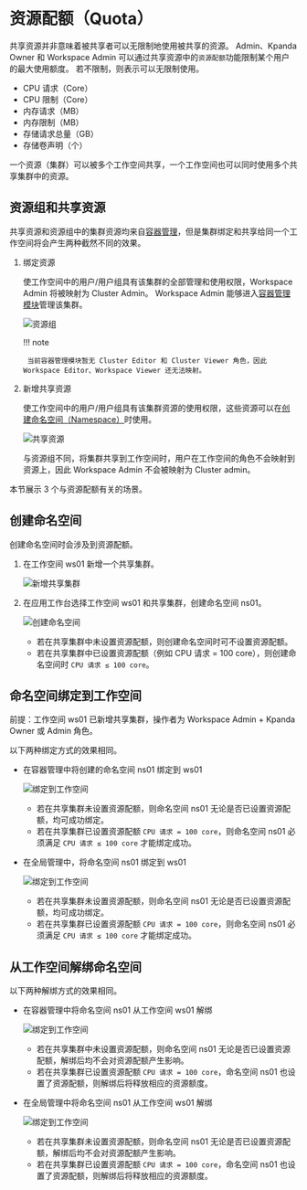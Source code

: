 # 资源配额（Quota）

共享资源并非意味着被共享者可以无限制地使用被共享的资源。
Admin、Kpanda Owner 和 Workspace Admin 可以通过共享资源中的`资源配额`功能限制某个用户的最大使用额度。
若不限制，则表示可以无限制使用。

- CPU 请求（Core）
- CPU 限制（Core）
- 内存请求（MB）
- 内存限制（MB）
- 存储请求总量（GB）
- 存储卷声明（个）

一个资源（集群）可以被多个工作空间共享，一个工作空间也可以同时使用多个共享集群中的资源。

## 资源组和共享资源

共享资源和资源组中的集群资源均来自[容器管理](../../../kpanda/intro/what.md)，但是集群绑定和共享给同一个工作空间将会产生两种截然不同的效果。

1. 绑定资源

    使工作空间中的用户/用户组具有该集群的全部管理和使用权限，Workspace Admin 将被映射为 Cluster Admin。
    Workspace Admin 能够进入[容器管理模块](../../../kpanda/user-guide/permissions/permission-brief.md)管理该集群。

    ![资源组](../../images/quota01.png)

    !!! note

        当前容器管理模块暂无 Cluster Editor 和 Cluster Viewer 角色，因此 Workspace Editor、Workspace Viewer 还无法映射。

2. 新增共享资源

    使工作空间中的用户/用户组具有该集群资源的使用权限，这些资源可以在[创建命名空间（Namespace）](../../../amamba/user-guide/namespace/namespace.md#_3)时使用。

    ![共享资源](../../images/quota02.png)

    与资源组不同，将集群共享到工作空间时，用户在工作空间的角色不会映射到资源上，因此 Workspace Admin 不会被映射为 Cluster admin。

本节展示 3 个与资源配额有关的场景。

## 创建命名空间

创建命名空间时会涉及到资源配额。

1. 在工作空间 ws01 新增一个共享集群。

    ![新增共享集群](../../images/quota03.png)

1. 在应用工作台选择工作空间 ws01 和共享集群，创建命名空间 ns01。

    ![创建命名空间](../../images/quota04.png)

    - 若在共享集群中未设置资源配额，则创建命名空间时可不设置资源配额。
    - 若在共享集群中已设置资源配额（例如 CPU 请求 = 100 core），则创建命名空间时 `CPU 请求 ≤ 100 core`。

## 命名空间绑定到工作空间

前提：工作空间 ws01 已新增共享集群，操作者为 Workspace Admin + Kpanda Owner 或 Admin 角色。

以下两种绑定方式的效果相同。

- 在容器管理中将创建的命名空间 ns01 绑定到 ws01

    ![绑定到工作空间](../../images/quota05.png)

    - 若在共享集群未设置资源配额，则命名空间 ns01 无论是否已设置资源配额，均可成功绑定。
    - 若在共享集群已设置资源配额 `CPU 请求 = 100 core`，则命名空间 ns01 必须满足 `CPU 请求 ≤ 100 core` 才能绑定成功。

- 在全局管理中，将命名空间 ns01 绑定到 ws01

    ![绑定到工作空间](../../images/quota06.png)

    - 若在共享集群未设置资源配额，则命名空间 ns01 无论是否已设置资源配额，均可成功绑定。
    - 若在共享集群已设置资源配额 `CPU 请求 = 100 core`，则命名空间 ns01 必须满足 `CPU 请求 ≤ 100 core` 才能绑定成功。

## 从工作空间解绑命名空间

以下两种解绑方式的效果相同。

- 在容器管理中将命名空间 ns01 从工作空间 ws01 解绑

    ![绑定到工作空间](../../images/quota07.png)

    - 若在共享集群中未设置资源配额，则命名空间 ns01 无论是否已设置资源配额，解绑后均不会对资源配额产生影响。
    - 若在共享集群已设置资源配额 `CPU 请求 = 100 core`，命名空间 ns01 也设置了资源配额，则解绑后将释放相应的资源额度。

- 在全局管理中将命名空间 ns01 从工作空间 ws01 解绑

    ![绑定到工作空间](../../images/quota08.png)

    - 若在共享集群未设置资源配额，则命名空间 ns01 无论是否已设置资源配额，解绑后均不会对资源配额产生影响。
    - 若在共享集群已设置资源配额 `CPU 请求 = 100 core`，命名空间 ns01 也设置了资源配额，则解绑后将释放相应的资源额度。
